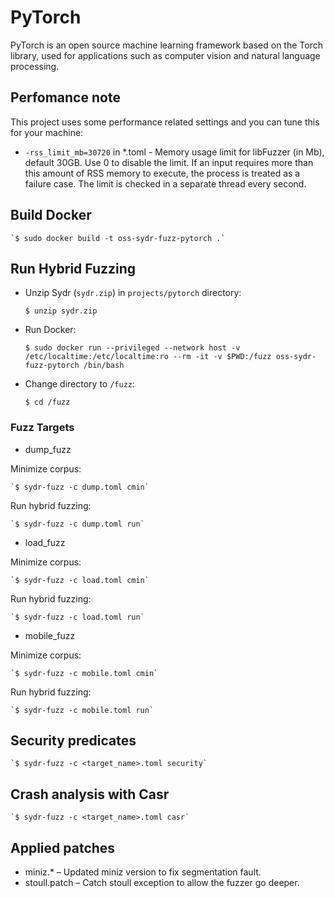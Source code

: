 # PyTorch

PyTorch is an open source machine learning framework based on the Torch library, used for applications such as computer vision and natural language processing.

## Perfomance note

This project uses some performance related settings and you can tune this for your machine:

* `-rss_limit_mb=30720` in *.toml - Memory usage limit for libFuzzer (in Mb), default 30GB. Use 0 to disable the limit. If an input requires more than this amount of RSS memory to execute, the process is treated as a failure case. The limit is checked in a separate thread every second.

## Build Docker

    `$ sudo docker build -t oss-sydr-fuzz-pytorch .`

## Run Hybrid Fuzzing

* Unzip Sydr (`sydr.zip`) in `projects/pytorch` directory:

    `$ unzip sydr.zip`

* Run Docker:

    `$ sudo docker run --privileged --network host -v /etc/localtime:/etc/localtime:ro --rm -it -v $PWD:/fuzz oss-sydr-fuzz-pytorch /bin/bash`

* Change directory to `/fuzz`:

    `$ cd /fuzz`

### Fuzz Targets

* dump_fuzz

Minimize corpus:

    `$ sydr-fuzz -c dump.toml cmin`

Run hybrid fuzzing:

    `$ sydr-fuzz -c dump.toml run`

* load_fuzz

Minimize corpus:

    `$ sydr-fuzz -c load.toml cmin`

Run hybrid fuzzing:

    `$ sydr-fuzz -c load.toml run`

* mobile_fuzz

Minimize corpus:

    `$ sydr-fuzz -c mobile.toml cmin`

Run hybrid fuzzing:

    `$ sydr-fuzz -c mobile.toml run`

## Security predicates

    `$ sydr-fuzz -c <target_name>.toml security`

## Crash analysis with Casr

    `$ sydr-fuzz -c <target_name>.toml casr`

## Applied patches

* miniz.* – Updated miniz version to fix segmentation fault.
* stoull.patch – Catch stoull exception to allow the fuzzer go deeper.

